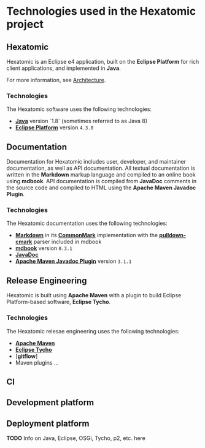 # Technologies used in the Hexatomic project

## Hexatomic

Hexatomic is an Eclipse e4 application, built on the **Eclipse Platform** for rich client applications, and implemented in **Java**.

For more information, see [Architecture](./architecture.md).

### Technologies

The Hexatomic software uses the following technologies:

- [**Java**](https://en.wikipedia.org/wiki/Java_(programming_language)) version `1.8` (sometimes referred to as Java 8)
- [**Eclipse Platform**](https://projects.eclipse.org/projects/eclipse.platform) version `4.3.0`

## Documentation

Documentation for Hexatomic includes user, developer, and maintainer documentation, as well as API documentation.
All textual documentation is written in the **Markdown** markup language and compiled to an online book using **mdbook**.
API documentation is compiled from **JavaDoc** comments in the source code and compiled to HTML using the **Apache Maven Javadoc Plugin**.

### Technologies

The Hexatomic documentation uses the following technologies:

- [**Markdown**](http://web.archive.org/web/20190815113035/https://daringfireball.net/projects/markdown/) in its [**CommonMark**](http://web.archive.org/web/20190815113041/https://commonmark.org/) implementation with the [**pulldown-cmark**](http://web.archive.org/web/20190815113052/https://docs.rs/pulldown-cmark/0.5.3/pulldown_cmark/) parser included in mdbook
- [**mdbook**](http://web.archive.org/web/20190815112946/https://rust-lang-nursery.github.io/mdBook/) version `0.3.1`
- [**JavaDoc**](http://web.archive.org/web/20190815113300/https://docs.oracle.com/javase/8/docs/technotes/tools/windows/javadoc.html)
- [**Apache Maven Javadoc Plugin**](http://web.archive.org/web/20190815123249/https://maven.apache.org/plugins/maven-javadoc-plugin/index.html) version `3.1.1`

## Release Engineering

Hexatomic is built using **Apache Maven** with a plugin to build Eclipse Platform-based software, **Eclipse Tycho**.

### Technologies

The Hexatomic relesae engineering uses the following technologies:

- [**Apache Maven**]()
- [**Eclipse Tycho**]()
- [**gitflow**]
- Maven plugins ...

## CI

## Development platform

## Deployment platform


**TODO** Info on Java, Eclipse, OSGi, Tycho, p2, etc. here 